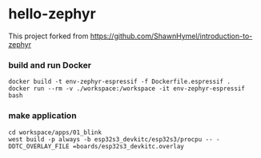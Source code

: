 # hello-zephyr
This project forked from https://github.com/ShawnHymel/introduction-to-zephyr

### build and run Docker
```
docker build -t env-zephyr-espressif -f Dockerfile.espressif .
docker run --rm -v ./workspace:/workspace -it env-zephyr-espressif bash
```
### make application
```
cd workspace/apps/01_blink
west build -p always -b esp32s3_devkitc/esp32s3/procpu -- -DDTC_OVERLAY_FILE =boards/esp32s3_devkitc.overlay
```

